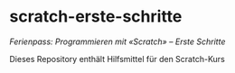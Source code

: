 # scratch-erste-schritte
*Ferienpass: Programmieren mit «Scratch» – Erste Schritte*

Dieses Repository enthält Hilfsmittel für den Scratch-Kurs


